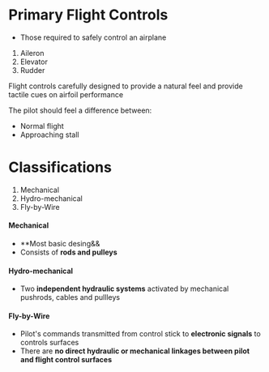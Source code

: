 # Primary Flight Controls
- Those required to safely control an airplane
1. Aileron
2. Elevator
3. Rudder

Flight controls carefully designed to provide a natural feel and provide tactile cues on airfoil performance

The pilot should feel a difference between:
- Normal flight
- Approaching stall



# Classifications
1. Mechanical
2. Hydro-mechanical
3. Fly-by-Wire

#### Mechanical
- **Most basic desing&&
- Consists of **rods and pulleys**

#### Hydro-mechanical
- Two **independent hydraulic systems** activated by mechanical pushrods, cables and pullleys

#### Fly-by-Wire
- Pilot's commands transmitted from control stick to **electronic signals** to controls surfaces
- There are **no direct hydraulic or mechanical linkages between pilot and flight control surfaces**